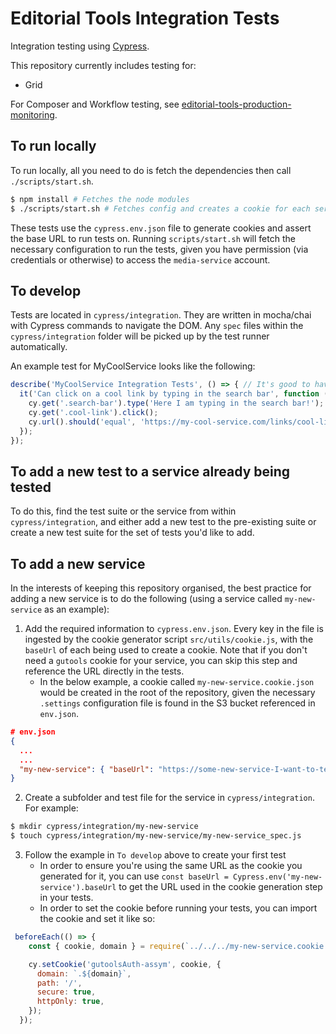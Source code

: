 # Editorial Tools Integration Tests

Integration testing using [Cypress](https://www.cypress.io/).

This repository currently includes testing for:

* Grid

For Composer and Workflow testing, see [editorial-tools-production-monitoring](git@github.com:guardian/editorial-tools-production-monitoring.git).

## To run locally

To run locally, all you need to do is fetch the dependencies then call `./scripts/start.sh`.

```bash
$ npm install # Fetches the node modules
$ ./scripts/start.sh # Fetches config and creates a cookie for each service configured in cypress.env.json
```

These tests use the `cypress.env.json` file to generate cookies and assert the base URL to run tests on. 
Running `scripts/start.sh` will fetch the necessary configuration to run the tests, given you have permission (via credentials or otherwise) to access the `media-service` account.


## To develop

Tests are located in `cypress/integration`. They are written in mocha/chai with Cypress commands to navigate the DOM. 
Any `spec` files within the `cypress/integration` folder will be picked up by the test runner automatically.

An example test for MyCoolService looks like the following:

```js
describe('MyCoolService Integration Tests', () => { // It's good to have the service name in your top describe block
  it('Can click on a cool link by typing in the search bar', function () { // Name of the test
    cy.get('.search-bar').type('Here I am typing in the search bar!');
    cy.get('.cool-link').click();
    cy.url().should('equal', 'https://my-cool-service.com/links/cool-link');
  });
});
```

## To add a new test to a service already being tested

To do this, find the test suite or the service from within `cypress/integration`, 
and either add a new test to the pre-existing suite or create a new test suite for the set of tests you'd like to add.

## To add a new service

In the interests of keeping this repository organised, the best practice for adding a new service is to do the following (using a service called `my-new-service` as an example):

1. Add the required information to `cypress.env.json`. Every key in the file is ingested by the cookie generator script `src/utils/cookie.js`, 
with the `baseUrl` of each being used to create a cookie. 
Note that if you don't need a `gutools` cookie for your service, you can skip this step and reference the URL directly in the tests.
    - In the below example, a cookie called `my-new-service.cookie.json` would be created in the root of 
the repository, given the necessary `.settings` configuration file is found in the S3 bucket referenced in `env.json`. 
```json
# env.json
{ 
  ...
  ...
  "my-new-service": { "baseUrl": "https://some-new-service-I-want-to-test.gutools.co.uk" }
}
```
2. Create a subfolder and test file for the service in `cypress/integration`. For example:
```bash
$ mkdir cypress/integration/my-new-service
$ touch cypress/integration/my-new-service/my-new-service_spec.js
```
3. Follow the example in `To develop` above to create your first test
    - In order to ensure you're using the same URL as the cookie you generated for it, you can use `const baseUrl = Cypress.env('my-new-service').baseUrl`
    to get the URL used in the cookie generation step in your tests.
    - In order to set the cookie before running your tests, you can import the cookie and set it like so:
```js
 beforeEach(() => {
    const { cookie, domain } = require(`../../../my-new-service.cookie.json`);

    cy.setCookie('gutoolsAuth-assym', cookie, {
      domain: `.${domain}`,
      path: '/',
      secure: true,
      httpOnly: true,
    });
  });
```

